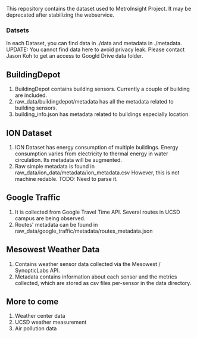 This repository contains the dataset used to MetroInsight Project. It may be deprecated after stabilizing the webservice.


### Datsets

In each Dataset, you can find data in ./data and metadata in ./metadata.
UPDATE: You cannot find data here to avoid privacy leak. Please contact Jason Koh to get an access to Googld Drive data folder.

## BuildingDepot

1. BuildingDepot contains building sensors. Currently a couple of building are included.
2. raw\_data/buildingdepot/metadata has all the metadata related to building sensors.
 1. building\_info.json has metadata related to buildings especially location.

## ION Dataset

1. ION Dataset has energy consumption of multiple buildings. Energy consumption varies from electricity to thermal energy in water circulation. Its metadata will be augmented.
2. Raw simple metadata is found in raw\_data/ion\_data/metadata/ion\_metadata.csv However, this is not machine redable. TODO: Need to parse it.

## Google Traffic

1. It is collected from Google Travel Time API. Several routes in UCSD campus are being observed.
2. Routes' metadata can be found in raw\_data/google\_traffic/metadata/routes\_metadata.json

## Mesowest Weather Data

1. Contains weather sensor data collected via the Mesowest / SynopticLabs API.
2. Metadata contains information about each sensor and the metrics collected, which are stored as csv files per-sensor in the data directory.

## More to come
1. Weather center data
2. UCSD weather measurement
3. Air pollution data
